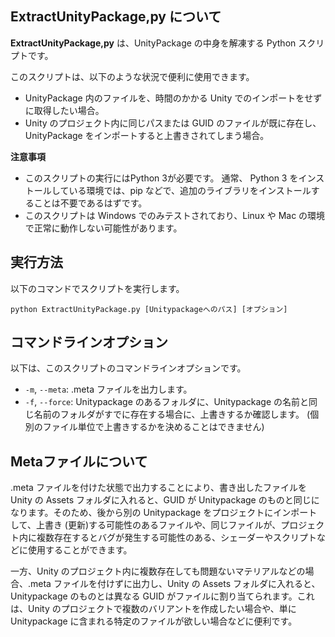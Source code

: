 ## ExtractUnityPackage,py について
 **ExtractUnityPackage,py** は、UnityPackage の中身を解凍する Python スクリプトです。

このスクリプトは、以下のような状況で便利に使用できます。
- UnityPackage 内のファイルを、時間のかかる Unity でのインポートをせずに取得したい場合。
- Unity のプロジェクト内に同じパスまたは GUID のファイルが既に存在し、UnityPackage をインポートすると上書きされてしまう場合。

**注意事項**
- このスクリプトの実行にはPython 3が必要です。
	通常、 Python 3 をインストールしている環境では、pip などで、追加のライブラリをインストールすることは不要であるはずです。
- このスクリプトは Windows でのみテストされており、Linux や Mac の環境で正常に動作しない可能性があります。

## 実行方法

以下のコマンドでスクリプトを実行します。
```
python ExtractUnityPackage.py [Unitypackageへのパス] [オプション]
``` 

## コマンドラインオプション

以下は、このスクリプトのコマンドラインオプションです。

-   `-m`, `--meta`: .meta ファイルを出力します。
-   `-f`, `--force`: Unitypackage のあるフォルダに、Unitypackage の名前と同じ名前のフォルダがすでに存在する場合に、上書きするか確認します。
(個別のファイル単位で上書きするかを決めることはできません)

## Metaファイルについて

.meta ファイルを付けた状態で出力することにより、書き出したファイルを Unity の Assets フォルダに入れると、GUID が Unitypackage のものと同じになります。そのため、後から別の Unitypackage をプロジェクトにインポートして、上書き (更新)する可能性のあるファイルや、同じファイルが、プロジェクト内に複数存在するとバグが発生する可能性のある、シェーダーやスクリプトなどに使用することができます。

一方、Unity のプロジェクト内に複数存在しても問題ないマテリアルなどの場合、.meta ファイルを付けずに出力し、Unity の Assets フォルダに入れると、Unitypackage のものとは異なる GUID がファイルに割り当てられます。これは、Unity のプロジェクトで複数のバリアントを作成したい場合や、単に Unitypackage に含まれる特定のファイルが欲しい場合などに便利です。